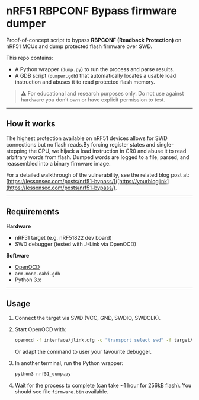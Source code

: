# nRF51 RBPCONF Bypass firmware dumper

Proof-of-concept script to bypass **RBPCONF (Readback Protection)** on nRF51 MCUs and dump protected flash firmware over SWD.

This repo contains:
- A Python wrapper (`dump.py`) to run the process and parse results.
- A GDB script (`dumper.gdb`) that automatically locates a usable load instruction and abuses it to read protected flash memory.

> ⚠️ For educational and research purposes only. Do not use against hardware you don’t own or have explicit permission to test.

---

## How it works

The highest protection available on nRF51 devices allows for SWD connections but no flash reads.By forcing register states and single-stepping the CPU, we hijack a load instruction in CR0 and abuse it to read arbitrary words from flash.
Dumped words are logged to a file, parsed, and reassembled into a binary firmware image.

For a detailed walkthrough of the vulnerability, see the related blog post at: [https://lessonsec.com/posts/nrf51-bypass/]([https://yourbloglink](https://lessonsec.com/posts/nrf51-bypass/).

---

## Requirements

**Hardware**
- nRF51 target (e.g. nRF51822 dev board)
- SWD debugger (tested with J-Link via OpenOCD)

**Software**
- [OpenOCD](https://openocd.org/)
- `arm-none-eabi-gdb`
- Python 3.x

---

## Usage

1. Connect the target via SWD (VCC, GND, SWDIO, SWDCLK).
2. Start OpenOCD with:

   ```bash
   openocd -f interface/jlink.cfg -c "transport select swd" -f target/nrf51.cfg
   ```
   Or adapt the command to user your favourite debugger.

3. In another terminal, run the Python wrapper:
   ```bash
   python3 nrf51_dump.py
   ```
4. Wait for the process to complete (can take ~1 hour for 256kB flash).
   You should see file `firmware.bin` available.
